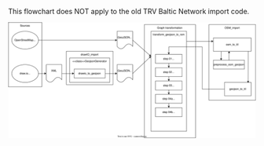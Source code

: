This flowchart does NOT apply to the old TRV Baltic Network import code.



![import_flowchart.svg](import_flowchart.svg)
